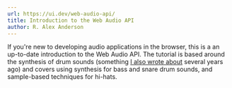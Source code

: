 ```yaml
---
url: https://ui.dev/web-audio-api/
title: Introduction to the Web Audio API
author: R. Alex Anderson
---
```


If you're new to developing audio applications in the browser, this is a an up-to-date introduction to the Web Audio API. The tutorial is based around the synthesis of drum sounds (something [I also wrote about](https://dev.opera.com/articles/drum-sounds-webaudio/) several years ago) and covers using synthesis for bass and snare drum sounds, and sample-based techniques for hi-hats.
